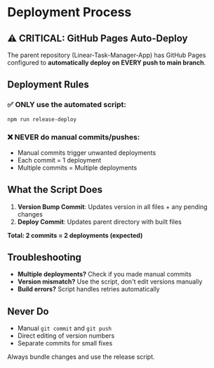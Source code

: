 # Deployment Process

## ⚠️ CRITICAL: GitHub Pages Auto-Deploy

The parent repository (Linear-Task-Manager-App) has GitHub Pages configured to **automatically deploy on EVERY push to main branch**.

## Deployment Rules

### ✅ ONLY use the automated script:
```bash
npm run release-deploy
```

### ❌ NEVER do manual commits/pushes:
- Manual commits trigger unwanted deployments
- Each commit = 1 deployment
- Multiple commits = Multiple deployments

## What the Script Does

1. **Version Bump Commit**: Updates version in all files + any pending changes
2. **Deploy Commit**: Updates parent directory with built files

**Total: 2 commits = 2 deployments (expected)**

## Troubleshooting

- **Multiple deployments?** Check if you made manual commits
- **Version mismatch?** Use the script, don't edit versions manually
- **Build errors?** Script handles retries automatically

## Never Do

- Manual `git commit` and `git push`
- Direct editing of version numbers
- Separate commits for small fixes

Always bundle changes and use the release script.